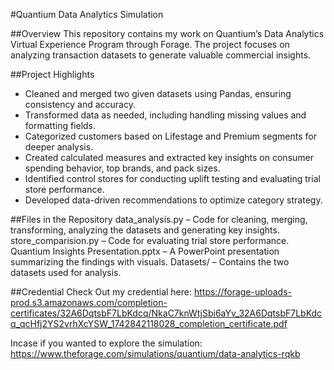 #Quantium Data Analytics Simulation

##Overview
This repository contains my work on Quantium’s Data Analytics Virtual Experience Program through Forage. The project focuses on analyzing transaction datasets to generate valuable commercial insights.

##Project Highlights
- Cleaned and merged two given datasets using Pandas, ensuring consistency and accuracy.
- Transformed data as needed, including handling missing values and formatting fields.
- Categorized customers based on Lifestage and Premium segments for deeper analysis.
- Created calculated measures and extracted key insights on consumer spending behavior, top brands, and pack sizes.
- Identified control stores for conducting uplift testing and evaluating trial store performance.
- Developed data-driven recommendations to optimize category strategy.

##Files in the Repository
data_analysis.py – Code for cleaning, merging, transforming, analyzing the datasets and generating key insights.
store_comparision.py – Code for evaluating trial store performance.
Quantium Insights Presentation.pptx – A PowerPoint presentation summarizing the findings with visuals.
Datasets/ – Contains the two datasets used for analysis.

##Credential
Check Out my credential here: https://forage-uploads-prod.s3.amazonaws.com/completion-certificates/32A6DqtsbF7LbKdcq/NkaC7knWtjSbi6aYv_32A6DqtsbF7LbKdcq_qcHfj2YS2vrhXcYSW_1742842118028_completion_certificate.pdf

Incase if you wanted to explore the simulation: https://www.theforage.com/simulations/quantium/data-analytics-rqkb

